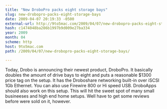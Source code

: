 ```yaml
---
title: "New DroboPro packs eight storage bays"
slug: new-drobopro-packs-eight-storage-bays
date: 2009-04-07 20:19:33 -0500
external-url: http://9to5mac.com/2009/04/07/new-drobopro-packs-eight-storage-bays/
hash: c1474048ba286b1997b9d009e27ba334
year: 2009
month: 04
scheme: http
host: 9to5mac.com
path: /2009/04/07/new-drobopro-packs-eight-storage-bays/

---
```


Today, Drobo is announcing their newest product, DroboPro.  It basically doubles the amount of drive bays to eight and puts a reasonable $1300 price tag on the setup.  It has the Droboshare networking built-in over iSCSI 1Gb Ethernet.  You can also use Firewire 800 or Hi speed USB.  DroboApps should also work on this setup.  This will hit the sweet spot of many small busineeses and high end home setups.  Well have to get some reviews before were sold on it, however.
